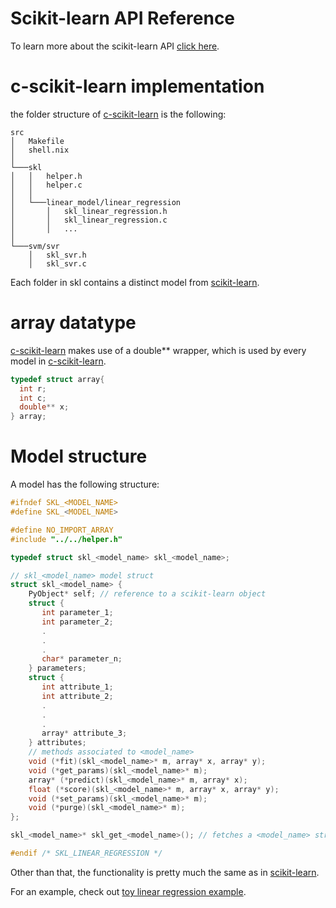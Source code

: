 # Scikit-learn API Reference

To learn more about the scikit-learn API [click here](https://scikit-learn.org/stable/modules/classes.html#).


# c-scikit-learn implementation


the folder structure of [c-scikit-learn](https://github.com/Josemarialanda/c-scikit-learn) is the following:

```
src
│   Makefile
│   shell.nix
│
└───skl
│   │   helper.h
│   │   helper.c
│   │
│   └───linear_model/linear_regression
│       │   skl_linear_regression.h
│       │   skl_linear_regression.c
│       │   ...
│
└───svm/svr
    │   skl_svr.h
    │   skl_svr.c
```

Each folder in skl contains a distinct model from [scikit-learn](https://scikit-learn.org/stable/modules/classes.html#).

# array datatype

[c-scikit-learn](https://github.com/Josemarialanda/c-scikit-learn) makes use of a double** wrapper, which is used by every model in [c-scikit-learn](https://github.com/Josemarialanda/c-scikit-learn).

```c
typedef struct array{
  int r;
  int c;
  double** x;
} array;
```

# Model structure

A model has the following structure:

```c
#ifndef SKL_<MODEL_NAME>
#define SKL_<MODEL_NAME>

#define NO_IMPORT_ARRAY
#include "../../helper.h"

typedef struct skl_<model_name> skl_<model_name>;

// skl_<model_name> model struct
struct skl_<model_name> {
	PyObject* self; // reference to a scikit-learn object
	struct {
	   int parameter_1;
	   int parameter_2;
	   .
	   .
	   .
	   char* parameter_n;
	} parameters;
	struct {
	   int attribute_1;
	   int attribute_2;
	   .
	   .
	   .
	   array* attribute_3;
	} attributes;
	// methods associated to <model_name>
 	void (*fit)(skl_<model_name>* m, array* x, array* y);
 	void (*get_params)(skl_<model_name>* m);
 	array* (*predict)(skl_<model_name>* m, array* x);
 	float (*score)(skl_<model_name>* m, array* x, array* y);
 	void (*set_params)(skl_<model_name>* m);
 	void (*purge)(skl_<model_name>* m);
};

skl_<model_name>* skl_get_<model_name>(); // fetches a <model_name> struct with default parameters

#endif /* SKL_LINEAR_REGRESSION */
```

Other than that, the functionality is pretty much the same as in [scikit-learn](https://scikit-learn.org/stable/modules/classes.html#).

For an example, check out [toy linear regression example](https://github.com/Josemarialanda/c-scikit-learn/blob/master/examples/main.c).